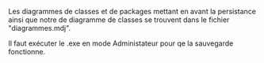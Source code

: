 Les diagrammes de classes et de packages mettant en avant la persistance ainsi que notre de diagramme de classes se trouvent dans le fichier "diagrammes.mdj".

Il faut exécuter le .exe en mode Administateur pour qe la sauvegarde fonctionne. 
